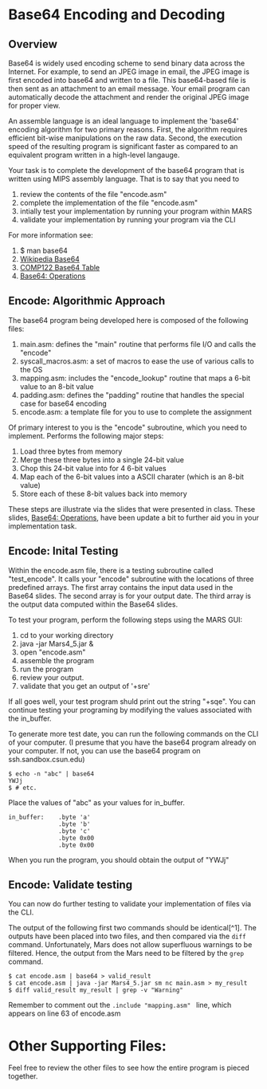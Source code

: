 # Base64 Encoding and Decoding

## Overview
Base64 is widely used encoding scheme to send binary data across the Internet. For example, to send an JPEG image in email, the JPEG image is first encoded into base64 and written to a file.  This base64-based file is then sent as an attachment to an email message.  Your email program can automatically decode the attachment and render the original JPEG image for proper view.

An assemble language is an ideal language to implement the 'base64' encoding algorithm for two primary reasons.  First, the algorithm requires efficient bit-wise manipulations on the raw data. Second, the execution speed of the resulting program is significant faster as compared to an equivalent program written in a high-level langauge.

Your task is to complete the development of the base64 program that is written using MIPS assembly language.  That is to say that you need to 
  1. review the contents of the file "encode.asm"
  2. complete the implementation of the file "encode.asm"
  3. intially test your implementation by running your program within MARS
  4. validate your implementation by running your program via the CLI

For more information see:

1. $ man base64
1. [Wikipedia Base64](https://en.wikipedia.org/wiki/Base64)
1. [COMP122 Base64 Table](https://docs.google.com/spreadsheets/d/1Jlo2GmWvl4bxlPN9GzXsKnl4acyppBWYQjX2S_Bm9oQ)
2. [Base64: Operations](https://docs.google.com/presentation/d/16x4BQnHXk6GkzAkFIvRYphJ2fPAskqk7GWB1sYRuDbY)


## Encode: Algorithmic Approach

The base64 program being developed here is composed of the following files:
   1.  main.asm: defines the "main" routine that performs file I/O and calls the "encode" 
   2.  syscall_macros.asm: a set of macros to ease the use of various calls to the OS
   3.  mapping.asm: includes the "encode_lookup" routine that maps a 6-bit value to an 8-bit value
   4.  padding.asm: defines the "padding" routine that handles the special case for base64 encoding
   5.  encode.asm: a template file for you to use to complete the assignment

Of primary interest to you is the "encode" subroutine, which you need to implement. Performs the following major steps:

  1. Load three bytes from memory
  2. Merge these three bytes into a single 24-bit value
  3. Chop this 24-bit value into for 4 6-bit values
  4. Map each of the 6-bit values into a ASCII charater (which is an 8-bit value)
  5. Store each of these 8-bit values back into memory

These steps are illustrate via the slides that were presented in class.  These slides, [Base64: Operations](https://docs.google.com/presentation/d/16x4BQnHXk6GkzAkFIvRYphJ2fPAskqk7GWB1sYRuDbY), have been update a bit to further aid you in your implementation task.

## Encode: Inital Testing
Within the encode.asm file, there is a testing subroutine called "test_encode".  It calls your "encode" subroutine with the locations of three predefined arrays.  The first array contains the input data used in the Base64 slides. The second array is for your output date.  The third array is the output data computed within the Base64 slides.  

To test your program, perform the following steps using the MARS GUI:

  1. cd to your working directory
  2. java -jar Mars4_5.jar &
  3. open "encode.asm"
  4. assemble the program
  5. run the program
  6. review your output.
  7. validate that you get an output of '+sre'

If all goes well, your test program shuld print out the string "+sqe". 
You can continue testing your programing by modifying the values associated with the in_buffer.

To generate more test date, you can run the following commands on the CLI of your computer.  (I presume that you have the base64 program already on your computer. If not, you can use the base64 program on ssh.sandbox.csun.edu)

  ```
  $ echo -n "abc" | base64
  YWJj
  $ # etc.
  ```
Place the values of "abc" as your values for in_buffer.  
  ```
  in_buffer:    .byte 'a'
                .byte 'b'
                .byte 'c'
                .byte 0x00
                .byte 0x00
  ```
When you run the program, you should obtain the output of "YWJj"

## Encode: Validate testing
You can now do further testing to validate your implementation of files via the CLI.

The output of the following first two commands should be identical[^1].  The outputs have been placed into two files, and then compared via the `diff` command.  Unfortunately, Mars does not allow superfluous warnings to be filtered.  Hence, the output from the Mars need to be filtered by the `grep` command.
  ```
  $ cat encode.asm | base64 > valid_result
  $ cat encode.asm | java -jar Mars4_5.jar sm nc main.asm > my_result
  $ diff valid_result my_result | grep -v "Warning"
  ```
  
Remember to comment out the ``.include "mapping.asm" `` line, which appears on line 63 of encode.asm

# Other Supporting Files:
Feel free to review the other files to see how the entire program is pieced together.

